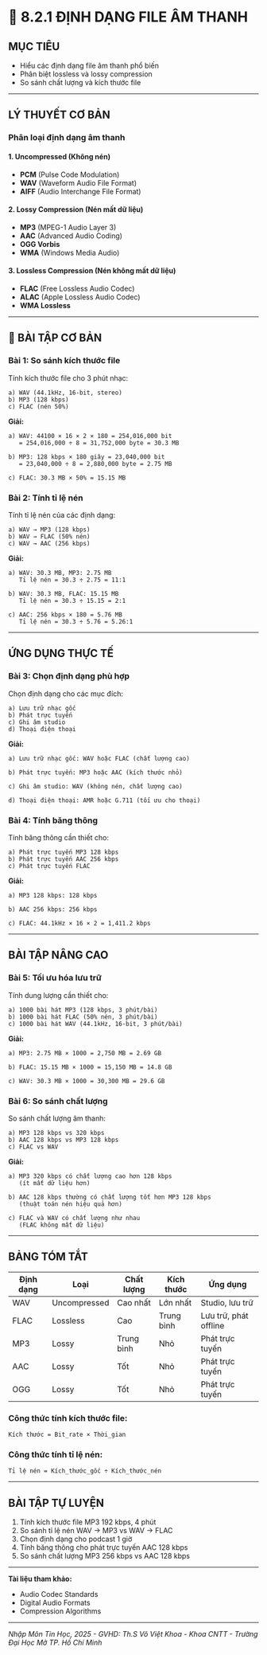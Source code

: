 # 🎵 **8.2.1 ĐỊNH DẠNG FILE ÂM THANH**

## **MỤC TIÊU**
- Hiểu các định dạng file âm thanh phổ biến
- Phân biệt lossless và lossy compression
- So sánh chất lượng và kích thước file

---

## **LÝ THUYẾT CƠ BẢN**

### **Phân loại định dạng âm thanh**

#### **1. Uncompressed (Không nén)**
- **PCM** (Pulse Code Modulation)
- **WAV** (Waveform Audio File Format)
- **AIFF** (Audio Interchange File Format)

#### **2. Lossy Compression (Nén mất dữ liệu)**
- **MP3** (MPEG-1 Audio Layer 3)
- **AAC** (Advanced Audio Coding)
- **OGG Vorbis**
- **WMA** (Windows Media Audio)

#### **3. Lossless Compression (Nén không mất dữ liệu)**
- **FLAC** (Free Lossless Audio Codec)
- **ALAC** (Apple Lossless Audio Codec)
- **WMA Lossless**

---

## 📝 **BÀI TẬP CƠ BẢN**

### **Bài 1: So sánh kích thước file**
Tính kích thước file cho 3 phút nhạc:

```
a) WAV (44.1kHz, 16-bit, stereo)
b) MP3 (128 kbps)
c) FLAC (nén 50%)
```

**Giải:**
```
a) WAV: 44100 × 16 × 2 × 180 = 254,016,000 bit
   = 254,016,000 ÷ 8 = 31,752,000 byte = 30.3 MB

b) MP3: 128 kbps × 180 giây = 23,040,000 bit
   = 23,040,000 ÷ 8 = 2,880,000 byte = 2.75 MB

c) FLAC: 30.3 MB × 50% = 15.15 MB
```

### **Bài 2: Tính tỉ lệ nén**
Tính tỉ lệ nén của các định dạng:

```
a) WAV → MP3 (128 kbps)
b) WAV → FLAC (50% nén)
c) WAV → AAC (256 kbps)
```

**Giải:**
```
a) WAV: 30.3 MB, MP3: 2.75 MB
   Tỉ lệ nén = 30.3 ÷ 2.75 = 11:1

b) WAV: 30.3 MB, FLAC: 15.15 MB
   Tỉ lệ nén = 30.3 ÷ 15.15 = 2:1

c) AAC: 256 kbps × 180 = 5.76 MB
   Tỉ lệ nén = 30.3 ÷ 5.76 = 5.26:1
```

---

## **ỨNG DỤNG THỰC TẾ**

### **Bài 3: Chọn định dạng phù hợp**
Chọn định dạng cho các mục đích:

```
a) Lưu trữ nhạc gốc
b) Phát trực tuyến
c) Ghi âm studio
d) Thoại điện thoại
```

**Giải:**
```
a) Lưu trữ nhạc gốc: WAV hoặc FLAC (chất lượng cao)

b) Phát trực tuyến: MP3 hoặc AAC (kích thước nhỏ)

c) Ghi âm studio: WAV (không nén, chất lượng cao)

d) Thoại điện thoại: AMR hoặc G.711 (tối ưu cho thoại)
```

### **Bài 4: Tính băng thông**
Tính băng thông cần thiết cho:

```
a) Phát trực tuyến MP3 128 kbps
b) Phát trực tuyến AAC 256 kbps
c) Phát trực tuyến FLAC
```

**Giải:**
```
a) MP3 128 kbps: 128 kbps

b) AAC 256 kbps: 256 kbps

c) FLAC: 44.1kHz × 16 × 2 = 1,411.2 kbps
```

---

## **BÀI TẬP NÂNG CAO**

### **Bài 5: Tối ưu hóa lưu trữ**
Tính dung lượng cần thiết cho:

```
a) 1000 bài hát MP3 (128 kbps, 3 phút/bài)
b) 1000 bài hát FLAC (50% nén, 3 phút/bài)
c) 1000 bài hát WAV (44.1kHz, 16-bit, 3 phút/bài)
```

**Giải:**
```
a) MP3: 2.75 MB × 1000 = 2,750 MB = 2.69 GB

b) FLAC: 15.15 MB × 1000 = 15,150 MB = 14.8 GB

c) WAV: 30.3 MB × 1000 = 30,300 MB = 29.6 GB
```

### **Bài 6: So sánh chất lượng**
So sánh chất lượng âm thanh:

```
a) MP3 128 kbps vs 320 kbps
b) AAC 128 kbps vs MP3 128 kbps
c) FLAC vs WAV
```

**Giải:**
```
a) MP3 320 kbps có chất lượng cao hơn 128 kbps
   (ít mất dữ liệu hơn)

b) AAC 128 kbps thường có chất lượng tốt hơn MP3 128 kbps
   (thuật toán nén hiệu quả hơn)

c) FLAC và WAV có chất lượng như nhau
   (FLAC không mất dữ liệu)
```

---

## **BẢNG TÓM TẮT**

| Định dạng | Loại | Chất lượng | Kích thước | Ứng dụng |
|-----------|------|------------|------------|----------|
| WAV | Uncompressed | Cao nhất | Lớn nhất | Studio, lưu trữ |
| FLAC | Lossless | Cao | Trung bình | Lưu trữ, phát offline |
| MP3 | Lossy | Trung bình | Nhỏ | Phát trực tuyến |
| AAC | Lossy | Tốt | Nhỏ | Phát trực tuyến |
| OGG | Lossy | Tốt | Nhỏ | Phát trực tuyến |

### **Công thức tính kích thước file:**
```
Kích thước = Bit_rate × Thời_gian
```

### **Công thức tính tỉ lệ nén:**
```
Tỉ lệ nén = Kích_thước_gốc ÷ Kích_thước_nén
```

---

## **BÀI TẬP TỰ LUYỆN**

1. Tính kích thước file MP3 192 kbps, 4 phút
2. So sánh tỉ lệ nén WAV → MP3 vs WAV → FLAC
3. Chọn định dạng cho podcast 1 giờ
4. Tính băng thông cho phát trực tuyến AAC 128 kbps
5. So sánh chất lượng MP3 256 kbps vs AAC 128 kbps

---

**Tài liệu tham khảo:**
- Audio Codec Standards
- Digital Audio Formats
- Compression Algorithms

---

*Nhập Môn Tin Học, 2025 - GVHD: Th.S Võ Việt Khoa - Khoa CNTT - Trường Đại Học Mở TP. Hồ Chí Minh*
